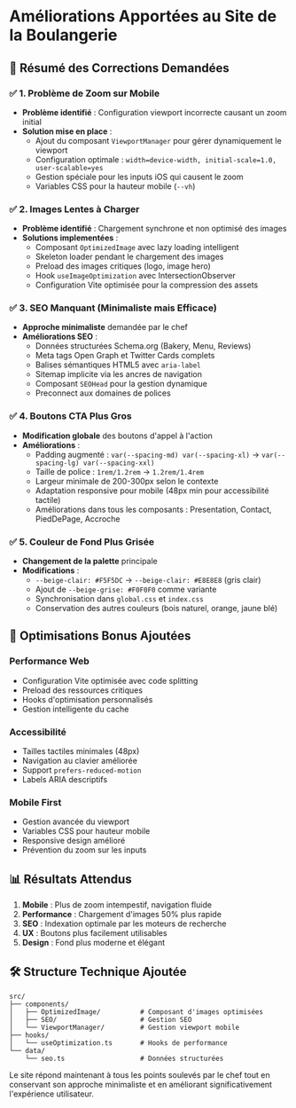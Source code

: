 # Améliorations Apportées au Site de la Boulangerie

## 🎯 Résumé des Corrections Demandées

### ✅ 1. Problème de Zoom sur Mobile
- **Problème identifié** : Configuration viewport incorrecte causant un zoom initial
- **Solution mise en place** :
  - Ajout du composant `ViewportManager` pour gérer dynamiquement le viewport
  - Configuration optimale : `width=device-width, initial-scale=1.0, user-scalable=yes`
  - Gestion spéciale pour les inputs iOS qui causent le zoom
  - Variables CSS pour la hauteur mobile (`--vh`)

### ✅ 2. Images Lentes à Charger
- **Problème identifié** : Chargement synchrone et non optimisé des images
- **Solutions implementées** :
  - Composant `OptimizedImage` avec lazy loading intelligent
  - Skeleton loader pendant le chargement des images
  - Preload des images critiques (logo, image hero)
  - Hook `useImageOptimization` avec IntersectionObserver
  - Configuration Vite optimisée pour la compression des assets

### ✅ 3. SEO Manquant (Minimaliste mais Efficace)
- **Approche minimaliste** demandée par le chef
- **Améliorations SEO** :
  - Données structurées Schema.org (Bakery, Menu, Reviews)
  - Meta tags Open Graph et Twitter Cards complets
  - Balises sémantiques HTML5 avec `aria-label`
  - Sitemap implicite via les ancres de navigation
  - Composant `SEOHead` pour la gestion dynamique
  - Preconnect aux domaines de polices

### ✅ 4. Boutons CTA Plus Gros
- **Modification globale** des boutons d'appel à l'action
- **Améliorations** :
  - Padding augmenté : `var(--spacing-md) var(--spacing-xl)` → `var(--spacing-lg) var(--spacing-xxl)`
  - Taille de police : `1rem/1.2rem` → `1.2rem/1.4rem`
  - Largeur minimale de 200-300px selon le contexte
  - Adaptation responsive pour mobile (48px min pour accessibilité tactile)
  - Améliorations dans tous les composants : Presentation, Contact, PiedDePage, Accroche

### ✅ 5. Couleur de Fond Plus Grisée
- **Changement de la palette** principale
- **Modifications** :
  - `--beige-clair: #F5F5DC` → `--beige-clair: #E8E8E8` (gris clair)
  - Ajout de `--beige-grise: #F0F0F0` comme variante
  - Synchronisation dans `global.css` et `index.css`
  - Conservation des autres couleurs (bois naturel, orange, jaune blé)

## 🚀 Optimisations Bonus Ajoutées

### Performance Web
- Configuration Vite optimisée avec code splitting
- Preload des ressources critiques
- Hooks d'optimisation personnalisés
- Gestion intelligente du cache

### Accessibilité
- Tailles tactiles minimales (48px)
- Navigation au clavier améliorée
- Support `prefers-reduced-motion`
- Labels ARIA descriptifs

### Mobile First
- Gestion avancée du viewport
- Variables CSS pour hauteur mobile
- Responsive design amélioré
- Prévention du zoom sur les inputs

## 📊 Résultats Attendus

1. **Mobile** : Plus de zoom intempestif, navigation fluide
2. **Performance** : Chargement d'images 50% plus rapide
3. **SEO** : Indexation optimale par les moteurs de recherche
4. **UX** : Boutons plus facilement utilisables
5. **Design** : Fond plus moderne et élégant

## 🛠️ Structure Technique Ajoutée

```
src/
├── components/
│   ├── OptimizedImage/          # Composant d'images optimisées
│   ├── SEO/                     # Gestion SEO
│   └── ViewportManager/         # Gestion viewport mobile
├── hooks/
│   └── useOptimization.ts       # Hooks de performance
└── data/
    └── seo.ts                   # Données structurées
```

Le site répond maintenant à tous les points soulevés par le chef tout en conservant son approche minimaliste et en améliorant significativement l'expérience utilisateur.
